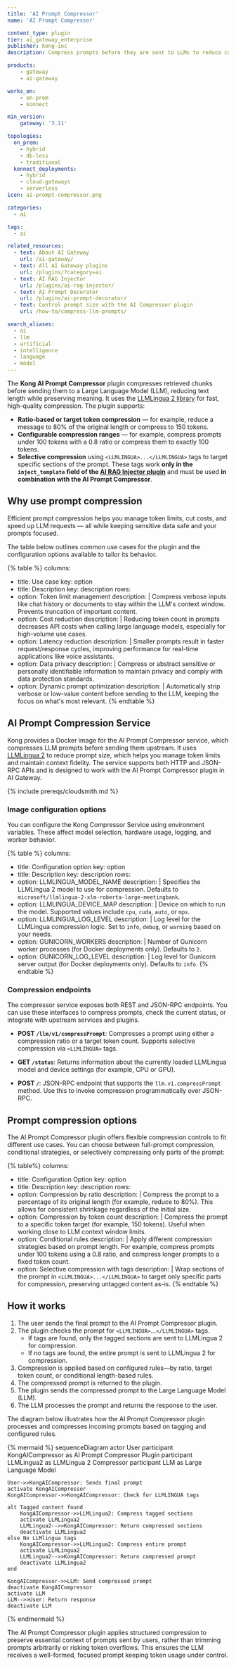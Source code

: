 ```yaml
---
title: 'AI Prompt Compressor'
name: 'AI Prompt Compressor'

content_type: plugin
tier: ai_gateway_enterprise
publisher: kong-inc
description: Compress prompts before they are sent to LLMs to reduce costs, and improve latency

products:
    - gateway
    - ai-gateway

works_on:
    - on-prem
    - konnect

min_version:
    gateway: '3.11'

topologies:
  on_prem:
    - hybrid
    - db-less
    - traditional
  konnect_deployments:
    - hybrid
    - cloud-gateways
    - serverless
icon: ai-prompt-compressor.png

categories:
  - ai

tags:
  - ai

related_resources:
  - text: About AI Gateway
    url: /ai-gateway/
  - text: All AI Gateway plugins
    url: /plugins/?category=ai
  - text: AI RAG Injector
    url: /plugins/ai-rag-injector/
  - text: AI Prompt Decorator
    url: /plugins/ai-prompt-decorator/
  - text: Control prompt size with the AI Compressor plugin
    url: /how-to/compress-llm-prompts/

search_aliases:
  - ai
  - llm
  - artificial
  - intelligence
  - language
  - model
---
```


The **Kong AI Prompt Compressor** plugin compresses retrieved chunks before sending them to a Large Language Model (LLM), reducing text length while preserving meaning. It uses the [LLMLingua 2 library](https://github.com/microsoft/LLMLingua) for fast, high-quality compression. The plugin supports:

* **Ratio-based or target token compression** — for example, reduce a message to 80% of the original length or compress to 150 tokens.
* **Configurable compression ranges** — for example, compress prompts under 100 tokens with a 0.8 ratio or compress them to exactly 100 tokens.
* **Selective compression** using `<LLMLINGUA>...</LLMLINGUA>` tags to target specific sections of the prompt. These tags work **only in the `inject_template` field of the [AI RAG Injector plugin](/plugins/ai-rag-injector/)** and must be used **in combination with the AI Prompt Compressor**.

## Why use prompt compression

Efficient prompt compression helps you manage token limits, cut costs, and speed up LLM requests — all while keeping sensitive data safe and your prompts focused.

The table below outlines common use cases for the plugin and the configuration options available to tailor its behavior.

<!-- vale off -->
{% table %}
columns:
  - title: Use case
    key: option
  - title: Description
    key: description
rows:
  - option: Token limit management
    description: |
      Compress verbose inputs like chat history or documents to stay within the LLM's context window. Prevents truncation of important content.
  - option: Cost reduction
    description: |
      Reducing token count in prompts decreases API costs when calling large language models, especially for high-volume use cases.
  - option: Latency reduction
    description: |
      Smaller prompts result in faster request/response cycles, improving performance for real-time applications like voice assistants.
  - option: Data privacy
    description: |
      Compress or abstract sensitive or personally identifiable information to maintain privacy and comply with data protection standards.
  - option: Dynamic prompt optimization
    description: |
      Automatically strip verbose or low-value content before sending to the LLM, keeping the focus on what's most relevant.
{% endtable %}
<!-- vale on -->

## AI Prompt Compression Service

Kong provides a Docker image for the AI Prompt Compressor service, which compresses LLM prompts before sending them upstream. It uses [LLMLingua 2](https://github.com/microsoft/LLMLingua) to reduce prompt size, which helps you manage token limits and maintain context fidelity. The service supports both HTTP and JSON-RPC APIs and is designed to work with the AI Prompt Compressor plugin in AI Gateway.

{% include prereqs/cloudsmith.md %}

### Image configuration options

You can configure the Kong Compressor Service using environment variables. These affect model selection, hardware usage, logging, and worker behavior.

<!-- vale off -->
{% table %}
columns:
  - title: Configuration option
    key: option
  - title: Description
    key: description
rows:
  - option: LLMLINGUA_MODEL_NAME
    description: |
      Specifies the LLMLingua 2 model to use for compression. Defaults to `microsoft/llmlingua-2-xlm-roberta-large-meetingbank`.
  - option: LLMLINGUA_DEVICE_MAP
    description: |
      Device on which to run the model. Supported values include `cpu`, `cuda`, `auto`, or `mps`.
  - option: LLMLINGUA_LOG_LEVEL
    description: |
      Log level for the LLMLingua compression logic. Set to `info`, `debug`, or `warning` based on your needs.
  - option: GUNICORN_WORKERS
    description: |
      Number of Gunicorn worker processes (for Docker deployments only). Defaults to `2`.
  - option: GUNICORN_LOG_LEVEL
    description: |
      Log level for Gunicorn server output (for Docker deployments only). Defaults to `info`.
{% endtable %}
<!-- vale on -->

### Compression endpoints

The compressor service exposes both REST and JSON-RPC endpoints. You can use these interfaces to compress prompts, check the current status, or integrate with upstream services and plugins.

* **POST `/llm/v1/compressPrompt`**: Compresses a prompt using either a compression ratio or a target token count. Supports selective compression via `<LLMLINGUA>` tags.

* **GET `/status`**: Returns information about the currently loaded LLMLingua model and device settings (for example, CPU or GPU).

* **POST `/`**: JSON-RPC endpoint that supports the `llm.v1.compressPrompt` method. Use this to invoke compression programmatically over JSON-RPC.

## Prompt compression options

The AI Prompt Compressor plugin offers flexible compression controls to fit different use cases. You can choose between full-prompt compression, conditional strategies, or selectively compressing only parts of the prompt:

<!-- vale off -->
{% table%}
columns:
  - title: Configuration Option
    key: option
  - title: Description
    key: description
rows:
  - option: Compression by ratio
    description: |
      Compress the prompt to a percentage of its original length (for example, reduce to 80%). This allows for consistent shrinkage regardless of the initial size.
  - option: Compression by token count
    description: |
      Compress the prompt to a specific token target (for example, 150 tokens). Useful when working close to LLM context window limits.
  - option: Conditional rules
    description: |
      Apply different compression strategies based on prompt length. For example, compress prompts under 100 tokens using a 0.8 ratio, and compress longer prompts to a fixed token count.
  - option: Selective compression with tags
    description: |
      Wrap sections of the prompt in `<LLMLINGUA>...</LLMLINGUA>` to target only specific parts for compression, preserving untagged content as-is.
{% endtable %}
<!-- vale on -->

## How it works

1. The user sends the final prompt to the AI Prompt Compressor plugin.
1. The plugin checks the prompt for `<LLMLINGUA>`...`</LLMLINGUA>` tags.
    - If tags are found, only the tagged sections are sent to LLMLingua 2 for compression.
    - If no tags are found, the entire prompt is sent to LLMLingua 2 for compression.
1. Compression is applied based on configured rules—by ratio, target token count, or conditional length-based rules.
1. The compressed prompt is returned to the plugin.
1. The plugin sends the compressed prompt to the Large Language Model (LLM).
1. The LLM processes the prompt and returns the response to the user.

The diagram below illustrates how the AI Prompt Compressor plugin processes and compresses incoming prompts based on tagging and configured rules.

<!-- vale off -->
{% mermaid %}
sequenceDiagram
    actor User
    participant KongAICompressor as AI Prompt Compressor Plugin
    participant LLMLingua2 as LLMLingua 2 Compressor
    participant LLM as Large Language Model

    User->>KongAICompressor: Sends final prompt
    activate KongAICompressor
    KongAICompressor->>KongAICompressor: Check for LLMLINGUA tags

    alt Tagged content found
        KongAICompressor->>LLMLingua2: Compress tagged sections
        activate LLMLingua2
        LLMLingua2-->>KongAICompressor: Return compressed sections
        deactivate LLMLingua2
    else No LLMlingua tags
        KongAICompressor->>LLMLingua2: Compress entire prompt
        activate LLMLingua2
        LLMLingua2-->>KongAICompressor: Return compressed prompt
        deactivate LLMLingua2
    end

    KongAICompressor->>LLM: Send compressed prompt
    deactivate KongAICompressor
    activate LLM
    LLM-->>User: Return response
    deactivate LLM
{% endmermaid %}
<!-- vale on -->

The AI Prompt Compressor plugin applies structured compression to preserve essential context of prompts sent by users, rather than trimming prompts arbitrarily or risking token overflows. This ensures the LLM receives a well-formed, focused prompt keeping token usage under control.
